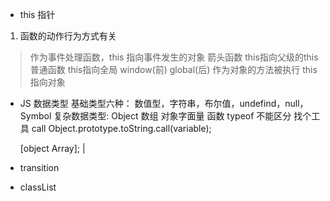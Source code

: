 - this 
指针
1. 函数的动作行为方式有关
> 作为事件处理函数，this 指向事件发生的对象
> 箭头函数 this指向父级的this
> 普通函数 this指向全局 window(前) global(后)
> 作为对象的方法被执行 this指向对象

- JS 数据类型
 基础类型六种：
    数值型，字符串，布尔值，undefind，null，Symbol
 复杂数据类型:
    Object
        数组 对象字面量 函数
    typeof 不能区分
    找个工具 call
    Object.prototype.toString.call(variable);

    [object Array];
|

- transition 

- classList
